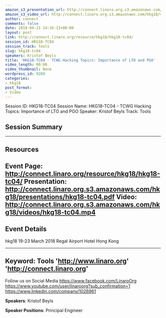 ```yaml
---
amazon_s3_presentation_url: http://connect.linaro.org.s3.amazonaws.com/hkg18/presentations/hkg18-tc04.pdf
amazon_s3_video_url: http://connect.linaro.org.s3.amazonaws.com/hkg18/videos/hkg18-tc04.mp4
author: connect
comments: false
date: 2018-04-11 14:16:13+00:00
layout: post
link: http://connect.linaro.org/resource/hkg18/hkg18-tc04/
session_id: HKG18-TC04
session_track: Tools
slug: hkg18-tc04
speakers: Kristof Beyls
title: 'HKG18-TC04 - TCWG Hacking Topics: Importance of LTO and PGO'
video_length: 00:00
video_thumbnail: None
wordpress_id: 9289
categories:
- hkg18
post_format:
- Video
---
```


Session ID: HKG18-TC04
Session Name: HKG18-TC04 - TCWG Hacking Topics: Importance of LTO and PGO
Speaker: Kristof Beyls
Track: Tools


## Session Summary

---------------------------------------------------
## Resources
Event Page: http://connect.linaro.org/resource/hkg18/hkg18-tc04/
Presentation: http://connect.linaro.org.s3.amazonaws.com/hkg18/presentations/hkg18-tc04.pdf
Video: http://connect.linaro.org.s3.amazonaws.com/hkg18/videos/hkg18-tc04.mp4
 ---------------------------------------------------
## Event Details
hkg18
19-23 March 2018 
Regal Airport Hotel Hong Kong

---------------------------------------------------
Keyword: Tools
'http://www.linaro.org'
'http://connect.linaro.org'
---------------------------------------------------
Follow us on Social Media
https://www.facebook.com/LinaroOrg
https://www.youtube.com/user/linaroorg?sub_confirmation=1
https://www.linkedin.com/company/1026961

**Speakers**: Kristof Beyls

**Speaker Positions**: Principal Engineer


